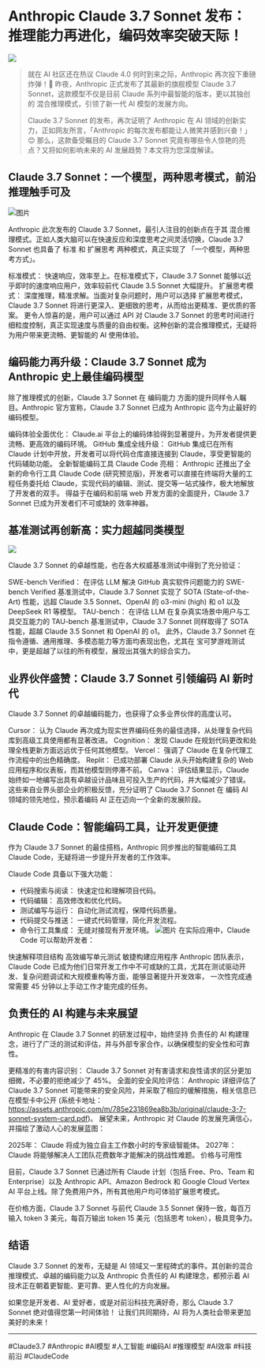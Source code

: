 # Anthropic Claude 3.7 Sonnet 发布：推理能力再进化，编码效率突破天际！

![](https://www.anthropic.com/_next/image?url=https%3A%2F%2Fwww-cdn.anthropic.com%2Fimages%2F4zrzovbb%2Fwebsite%2F4dface4fdc350ad704f19a8f8704cf3264c55682-2880x1620.png&w=3840&q=75)

> 就在 AI 社区还在热议 Claude 4.0 何时到来之际，Anthropic 再次投下重磅炸弹！🚀  昨夜，Anthropic 正式发布了其最新的旗舰模型 Claude 3.7 Sonnet，这款模型不仅是目前 Claude 系列中最智能的版本，更以其独创的 混合推理模式，引领了新一代 AI 模型的发展方向。
> 
> Claude 3.7 Sonnet 的发布，再次证明了 Anthropic 在 AI 领域的创新实力，正如网友所言，「Anthropic 的每次发布都能让人微笑并感到兴奋！」😊  那么，这款备受瞩目的 Claude 3.7 Sonnet 究竟有哪些令人惊艳的亮点？又将如何影响未来的 AI 发展趋势？本文将为您深度解读。

## Claude 3.7 Sonnet：一个模型，两种思考模式，前沿推理触手可及

![图片](https://pic.code-nav.cn/mianshiya/question_picture/1787766534229299201/XIawGkhN_image_mianshiya.png)

Anthropic 此次发布的 Claude 3.7 Sonnet，最引人注目的创新点在于其 混合推理模式。正如人类大脑可以在快速反应和深度思考之间灵活切换，Claude 3.7 Sonnet 也具备了 标准 和 扩展思考 两种模式，真正实现了 「一个模型，两种思考方式」。

标准模式： 快速响应，效率至上。在标准模式下，Claude 3.7 Sonnet 能够以近乎即时的速度响应用户，效率较前代 Claude 3.5 Sonnet 大幅提升。
扩展思考模式： 深度推理，精准求解。当面对复杂问题时，用户可以选择 扩展思考模式，Claude 3.7 Sonnet 将进行更深入、更细致的思考，从而给出更精准、更优质的答案。
更令人惊喜的是，用户可以通过 API 对 Claude 3.7 Sonnet 的思考时间进行 细粒度控制，真正实现速度与质量的自由权衡。这种创新的混合推理模式，无疑将为用户带来更流畅、更智能的 AI 使用体验。

## 编码能力再升级：Claude 3.7 Sonnet 成为 Anthropic 史上最佳编码模型

除了推理模式的创新，Claude 3.7 Sonnet 在 编码能力 方面的提升同样令人瞩目。Anthropic 官方宣称，Claude 3.7 Sonnet 已成为 Anthropic 迄今为止最好的编码模型。

编码体验全面优化： Claude.ai 平台上的编码体验得到显著提升，为开发者提供更流畅、更高效的编码环境。
GitHub 集成全线升级： GitHub 集成已在所有 Claude 计划中开放，开发者可以将代码仓库直接连接到 Claude，享受更智能的代码辅助功能。
全新智能编码工具 Claude Code 亮相： Anthropic 还推出了全新的命令行工具 Claude Code (研究预览版)，开发者可以直接在终端将大量的工程任务委托给 Claude，实现代码的编辑、测试、提交等一站式操作，极大地解放了开发者的双手。
得益于在编码和前端 web 开发方面的全面提升，Claude 3.7 Sonnet 已成为开发者们不可或缺的 效率神器。

## 基准测试再创新高：实力超越同类模型

![](https://www.anthropic.com/_next/image?url=https%3A%2F%2Fwww-cdn.anthropic.com%2Fimages%2F4zrzovbb%2Fwebsite%2F654cf6680d32858dfba9af644f8c4a5b04425af1-2600x2360.png&w=3840&q=75)

Claude 3.7 Sonnet 的卓越性能，也在各大权威基准测试中得到了充分验证：

SWE-bench Verified： 在评估 LLM 解决 GitHub 真实软件问题能力的 SWE-bench Verified 基准测试中，Claude 3.7 Sonnet 实现了 SOTA (State-of-the-Art) 性能，远超 Claude 3.5 Sonnet、OpenAI 的 o3-mini (high) 和 o1 以及 DeepSeek R1 等模型。
TAU-bench： 在评估 LLM 在复杂真实场景中用户与工具交互能力的 TAU-bench 基准测试中，Claude 3.7 Sonnet 同样取得了 SOTA 性能，超越 Claude 3.5 Sonnet 和 OpenAI 的 o1。
此外，Claude 3.7 Sonnet 在指令遵循、通用推理、多模态能力等方面均表现出色，尤其在 宝可梦游戏测试 中，更是超越了以往的所有模型，展现出其强大的综合实力。

## 业界伙伴盛赞：Claude 3.7 Sonnet 引领编码 AI 新时代

Claude 3.7 Sonnet 的卓越编码能力，也获得了众多业界伙伴的高度认可。

Cursor： 认为 Claude 再次成为现实世界编码任务的最佳选择，从处理复杂代码库到高级工具使用都有显著改进。
Cognition： 发现 Claude 在规划代码更改和处理全栈更新方面远远优于任何其他模型。
Vercel： 强调了 Claude 在复杂代理工作流程中的出色精确度。
Replit： 已成功部署 Claude 从头开始构建复杂的 Web 应用程序和仪表板，而其他模型则停滞不前。
Canva： 评估结果显示，Claude 始终如一地编写出具有卓越设计品味且可投入生产的代码，并大幅减少了错误。
这些来自业界头部企业的积极反馈，充分证明了 Claude 3.7 Sonnet 在 编码 AI 领域的领先地位，预示着编码 AI 正在迈向一个全新的发展阶段。

## Claude Code：智能编码工具，让开发更便捷

作为 Claude 3.7 Sonnet 的最佳搭档，Anthropic 同步推出的智能编码工具 Claude Code，无疑将进一步提升开发者的工作效率。

Claude Code 具备以下强大功能：

- 代码搜索与阅读： 快速定位和理解项目代码。
- 代码编辑： 高效修改和优化代码。
- 测试编写与运行： 自动化测试流程，保障代码质量。
- 代码提交与推送： 一键式代码管理，简化开发流程。
- 命令行工具集成： 无缝对接现有开发环境。
  ![图片](https://www.anthropic.com/_next/image?url=https%3A%2F%2Fwww-cdn.anthropic.com%2Fimages%2F4zrzovbb%2Fwebsite%2F4a4df6b6629f9814aec4eb9323028130f43a8d70-1920x1080.png&w=3840&q=75)
在实际应用中，Claude Code 可以帮助开发者：

快速解释项目结构
高效编写单元测试
敏捷构建应用程序
Anthropic 团队表示，Claude Code 已成为他们日常开发工作中不可或缺的工具，尤其在测试驱动开发、复杂问题调试和大规模重构等方面，能够显著提升开发效率， 一次性完成通常需要 45 分钟以上手动工作才能完成的任务。

## 负责任的 AI 构建与未来展望

Anthropic 在 Claude 3.7 Sonnet 的研发过程中，始终坚持 负责任的 AI 构建理念，进行了广泛的测试和评估，并与外部专家合作，以确保模型的安全性和可靠性。

更精准的有害内容识别： Claude 3.7 Sonnet 对有害请求和良性请求的区分更加细微，不必要的拒绝减少了 45%。
全面的安全风险评估： Anthropic 详细评估了 Claude 3.7 Sonnet 可能带来的安全风险，并采取了相应的缓解措施，相关信息已在模型卡中公开 (系统卡地址：https://assets.anthropic.com/m/785e231869ea8b3b/original/claude-3-7-sonnet-system-card.pdf)。
展望未来，Anthropic 对 Claude 的发展充满信心，并描绘了激动人心的发展蓝图：

2025年： Claude 将成为独立自主工作数小时的专家级智能体。
2027年： Claude 将能够解决人工团队花费数年才能解决的挑战性难题。
价格与可用性

目前，Claude 3.7 Sonnet 已通过所有 Claude 计划（包括 Free、Pro、Team 和 Enterprise）以及 Anthropic API、Amazon Bedrock 和 Google Cloud Vertex AI 平台上线。除了免费用户外，所有其他用户均可体验扩展思考模式。

在价格方面，Claude 3.7 Sonnet 与前代 Claude 3.5 Sonnet 保持一致，每百万输入 token 3 美元，每百万输出 token 15 美元（包括思考 token），极具竞争力。

## 结语

Claude 3.7 Sonnet 的发布，无疑是 AI 领域又一里程碑式的事件。其创新的混合推理模式、卓越的编码能力以及 Anthropic 负责任的 AI 构建理念，都预示着 AI 技术正在朝着更智能、更可靠、更人性化的方向发展。

如果您是开发者、AI 爱好者，或是对前沿科技充满好奇，那么 Claude 3.7 Sonnet 绝对值得您第一时间体验！  让我们共同期待，AI 将为人类社会带来更加美好的未来！

--- 

#Claude3.7 #Anthropic #AI模型 #人工智能 #编码AI #推理模型 #AI效率 #科技前沿 #ClaudeCode